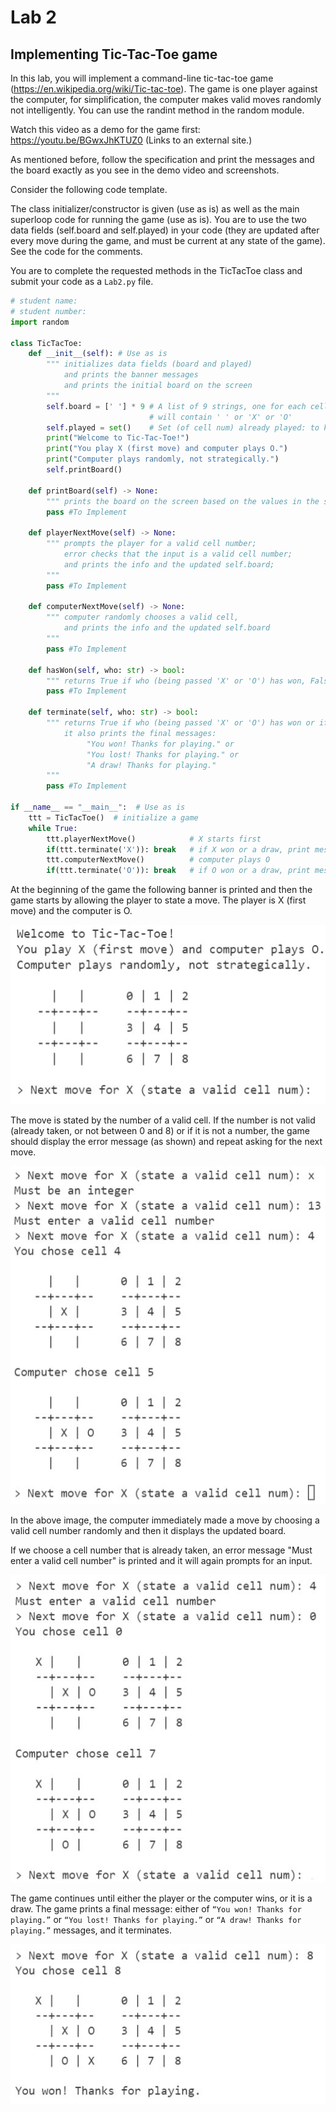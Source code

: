 # Lab 2
## Implementing Tic-Tac-Toe game 

In this lab, you will implement a command-line tic-tac-toe game (https://en.wikipedia.org/wiki/Tic-tac-toe). The game is one player against the computer, for simplification, the computer makes valid moves randomly not intelligently. You can use the randint method in the random module.

Watch this video as a demo for the game first:
https://youtu.be/BGwxJhKTUZ0 (Links to an external site.)

As mentioned before, follow the specification and print the messages and the board exactly as you see in the demo video and screenshots. 

Consider the following code template.

The class initializer/constructor is given (use as is) as well as the main superloop code for running the game (use as is). You are to use the two data fields (self.board and self.played) in your code (they are updated after every move during the game, and must be current at any state of the game). See the code for the comments.

You are to complete the requested methods in the TicTacToe class and submit your code as a `Lab2.py` file.

```python
# student name:
# student number: 
import random

class TicTacToe:
    def __init__(self): # Use as is
        """ initializes data fields (board and played) 
            and prints the banner messages 
            and prints the initial board on the screen
        """
        self.board = [' '] * 9 # A list of 9 strings, one for each cell, 
                               # will contain ' ' or 'X' or 'O'
        self.played = set()    # Set (of cell num) already played: to keep track of the played cells 
        print("Welcome to Tic-Tac-Toe!")
        print("You play X (first move) and computer plays O.")
        print("Computer plays randomly, not strategically.")
        self.printBoard()

    def printBoard(self) -> None:
        """ prints the board on the screen based on the values in the self.board data field """
        pass #To Implement

    def playerNextMove(self) -> None:
        """ prompts the player for a valid cell number; 
            error checks that the input is a valid cell number; 
            and prints the info and the updated self.board;
        """
        pass #To Implement

    def computerNextMove(self) -> None:
        """ computer randomly chooses a valid cell, 
            and prints the info and the updated self.board 
        """
        pass #To Implement

    def hasWon(self, who: str) -> bool:
        """ returns True if who (being passed 'X' or 'O') has won, False otherwise """
        pass #To Implement

    def terminate(self, who: str) -> bool:
        """ returns True if who (being passed 'X' or 'O') has won or if it's a draw, False otherwise;
            it also prints the final messages:
                 "You won! Thanks for playing." or 
                 "You lost! Thanks for playing." or 
                 "A draw! Thanks for playing."  
        """
        pass #To Implement

if __name__ == "__main__":  # Use as is
    ttt = TicTacToe()  # initialize a game
    while True:
        ttt.playerNextMove()            # X starts first
        if(ttt.terminate('X')): break   # if X won or a draw, print message and terminate
        ttt.computerNextMove()          # computer plays O
        if(ttt.terminate('O')): break   # if O won or a draw, print message and terminate
```

At the beginning of the game the following banner is printed and then the game starts by allowing the player to state a move. The player is X (first move) and the computer is O.

![ttt1](ttt1.jpg)

The move is stated by the number of a valid cell. If the number is not valid (already taken, or not between 0 and 8) or if it is not a number, the game should display the error message (as shown) and repeat asking for the next move.

![ttt2](ttt2.jpg)

In the above image, the computer immediately made a move by choosing a valid cell number randomly and then it displays the updated board.

If we choose a cell number that is already taken, an error message "Must enter a valid cell number" is printed and it will again prompts for an input.

![ttt3](ttt3.jpg)

The game continues until either the player or the computer wins, or it is a draw. The game prints a final message: either of `“You won! Thanks for playing.”` or `“You lost! Thanks for playing.”` or `“A draw! Thanks for playing.”` messages, and it terminates.

![ttt4](ttt4.jpg)
